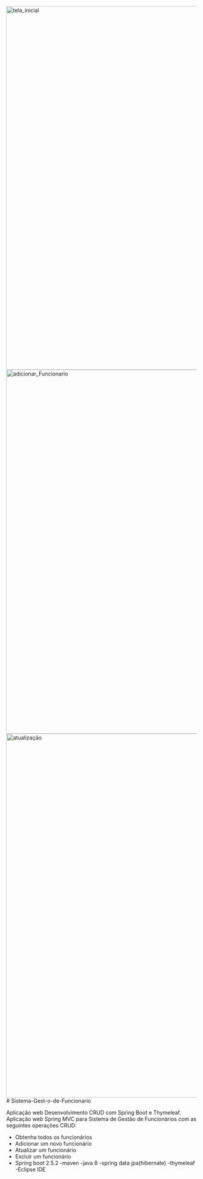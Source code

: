 <img width="959" alt="tela_inicial" src="https://user-images.githubusercontent.com/86478813/126197376-c55896c5-2504-4ac0-aeec-327991388566.png">
<img width="960" alt="adicionar_Funcionario" src="https://user-images.githubusercontent.com/86478813/126197378-14cbe950-df62-4c5b-8fb1-eb68c6b1c1f1.png">
<img width="960" alt="atualização" src="https://user-images.githubusercontent.com/86478813/126197381-f7757a53-90f6-41dc-a097-2f50c8159809.png">
# Sistema-Gest-o-de-Funcionario

Aplicação web Desenvolvimento CRUD com Spring Boot e Thymeleaf.
 Aplicação web Spring MVC para Sistema de Gestão de Funcionários com as seguintes operações CRUD:
- Obtenha todos os funcionários
- Adicionar um novo funcionário
- Atualizar um funcionário
- Excluir um funcionário
- Spring boot 2.5.2
-maven
-java 8
-spring data jpa(hibernate)
-thymeleaf
-Eclipse IDE
